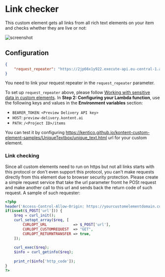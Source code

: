 # Link checker

This custom element gets all links from all rich text elements on your item and checks whether they are live or not:

![screenshot](http://amend.cz/link_checker.gif)

## Configuration

```json
{
    "request_repeater": "https://2jp66x1y922.execute-api.eu-central-1.amazonaws.com/default/requestRepeater"
}
```

You need to link your request repeater in the `request_repeater` parameter.

To set up `request_repeater` above, please follow [Working with sensitive data in custom elements](https://docs.kontent.ai/tutorials/develop-apps/integrate/working-with-sensitive-data-in-custom-elements).
In **Step 2: Configuring your Lambda function**, use the following keys and values in the **Environment variables** section:
  - `BEARER_TOKEN`: `<Preview Delivery API key>`
  - `HOST`: `preview-delivery.kontent.ai`
  - `PATH`: `/<Project ID>/items`

You can test it by configuring https://kentico.github.io/kontent-custom-element-samples/UniqueTextbox/unique_text.html url for your custom element.

### Link checking

Since all custom elements need to run on https but not all links starts with this protocol or don't even support this protocol, you can't make requests directly from this element due to browser security protection.
Please create a simple request service that take the url parameter fromt he POSt request and make another call to this url and sends back the return code of such request.
A sample of such requester:

```php
<?php
header('Access-Control-Allow-Origin: https://yourcustomelementdomain.com/', false);
if(isset($_POST['url'])) {
	$req = curl_init();
	curl_setopt_array($req, [
		CURLOPT_URL            => $_POST['url'],
		CURLOPT_CUSTOMREQUEST  => "GET",
		CURLOPT_RETURNTRANSFER => true,
	]);
		
	curl_exec($req);
	$info = curl_getinfo($req);
	
	print_r($info['http_code']);
}
?>
```
